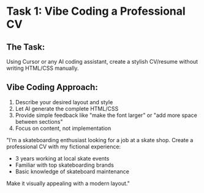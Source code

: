 # Task 1: Vibe Coding a Professional CV

<div class="flex">
<div class="flex-1 pr-4">

## The Task:
Using Cursor or any AI coding assistant, create a stylish CV/resume without writing HTML/CSS manually.

## Vibe Coding Approach:
1. Describe your desired layout and style
2. Let AI generate the complete HTML/CSS
3. Provide simple feedback like "make the font larger" or "add more space between sections"
4. Focus on content, not implementation

</div>
<div class="flex-1 bg-gray-100 p-4 rounded">

"I'm a skateboarding enthusiast looking for a 
job at a skate shop. Create a professional CV
with my fictional experience:
- 3 years working at local skate events
- Familiar with top skateboarding brands
- Basic knowledge of skateboard maintenance

Make it visually appealing with a modern layout."

</div>
</div>

<!-- 
Notes: This exercise demonstrates how vibe coding lets you create polished visual outputs
without needing to know detailed HTML/CSS. Observe how minor adjustments can be made through
natural language rather than code edits.
-->


